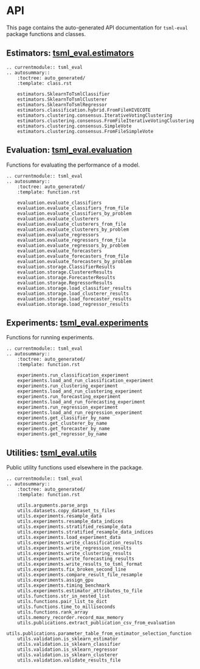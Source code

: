 # API

This page contains the auto-generated API documentation for `tsml-eval` package
functions and classes.

## Estimators: [tsml_eval.estimators](https://github.com/time-series-machine-learning/tsml-eval/tree/main/tsml_eval/estimators)

```{eval-rst}
.. currentmodule:: tsml_eval
.. autosummary::
    :toctree: auto_generated/
    :template: class.rst

    estimators.SklearnToTsmlClassifier
    estimators.SklearnToTsmlClusterer
    estimators.SklearnToTsmlRegressor
    estimators.classification.hybrid.FromFileHIVECOTE
    estimators.clustering.consensus.IterativeVotingClustering
    estimators.clustering.consensus.FromFileIterativeVotingClustering
    estimators.clustering.consensus.SimpleVote
    estimators.clustering.consensus.FromFileSimpleVote
```

## Evaluation: [tsml_eval.evaluation](https://github.com/time-series-machine-learning/tsml-eval/tree/main/tsml_eval/evaluation)

Functions for evaluating the performance of a model.

```{eval-rst}
.. currentmodule:: tsml_eval
.. autosummary::
    :toctree: auto_generated/
    :template: function.rst

    evaluation.evaluate_classifiers
    evaluation.evaluate_classifiers_from_file
    evaluation.evaluate_classifiers_by_problem
    evaluation.evaluate_clusterers
    evaluation.evaluate_clusterers_from_file
    evaluation.evaluate_clusterers_by_problem
    evaluation.evaluate_regressors
    evaluation.evaluate_regressors_from_file
    evaluation.evaluate_regressors_by_problem
    evaluation.evaluate_forecasters
    evaluation.evaluate_forecasters_from_file
    evaluation.evaluate_forecasters_by_problem
    evaluation.storage.ClassifierResults
    evaluation.storage.ClustererResults
    evaluation.storage.ForecasterResults
    evaluation.storage.RegressorResults
    evaluation.storage.load_classifier_results
    evaluation.storage.load_clusterer_results
    evaluation.storage.load_forecaster_results
    evaluation.storage.load_regressor_results
```

## Experiments: [tsml_eval.experiments](https://github.com/time-series-machine-learning/tsml-eval/tree/main/tsml_eval/experiments)

Functions for running experiments.

```{eval-rst}
.. currentmodule:: tsml_eval
.. autosummary::
    :toctree: auto_generated/
    :template: function.rst

    experiments.run_classification_experiment
    experiments.load_and_run_classification_experiment
    experiments.run_clustering_experiment
    experiments.load_and_run_clustering_experiment
    experiments.run_forecasting_experiment
    experiments.load_and_run_forecasting_experiment
    experiments.run_regression_experiment
    experiments.load_and_run_regression_experiment
    experiments.get_classifier_by_name
    experiments.get_clusterer_by_name
    experiments.get_forecaster_by_name
    experiments.get_regressor_by_name
```

## Utilities: [tsml_eval.utils](https://github.com/time-series-machine-learning/tsml-eval/tree/main/tsml_eval/utils)

Public utility functions used elsewhere in the package.

```{eval-rst}
.. currentmodule:: tsml_eval
.. autosummary::
    :toctree: auto_generated/
    :template: function.rst

    utils.arguments.parse_args
    utils.datasets.copy_dataset_ts_files
    utils.experiments.resample_data
    utils.experiments.resample_data_indices
    utils.experiments.stratified_resample_data
    utils.experiments.stratified_resample_data_indices
    utils.experiments.load_experiment_data
    utils.experiments.write_classification_results
    utils.experiments.write_regression_results
    utils.experiments.write_clustering_results
    utils.experiments.write_forecasting_results
    utils.experiments.write_results_to_tsml_format
    utils.experiments.fix_broken_second_line
    utils.experiments.compare_result_file_resample
    utils.experiments.assign_gpu
    utils.experiments.timing_benchmark
    utils.experiments.estimator_attributes_to_file
    utils.functions.str_in_nested_list
    utils.functions.pair_list_to_dict
    utils.functions.time_to_milliseconds
    utils.functions.rank_array
    utils.memory_recorder.record_max_memory
    utils.publications.extract_publication_csv_from_evaluation
    utils.publications.parameter_table_from_estimator_selection_function
    utils.validation.is_sklearn_estimator
    utils.validation.is_sklearn_classifier
    utils.validation.is_sklearn_regressor
    utils.validation.is_sklearn_clusterer
    utils.validation.validate_results_file
```
